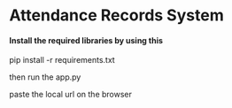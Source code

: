  # Attendance Records System

 #### Install the required libraries by using this 

 pip install -r requirements.txt


 then run the app.py

 paste the local url on the browser
